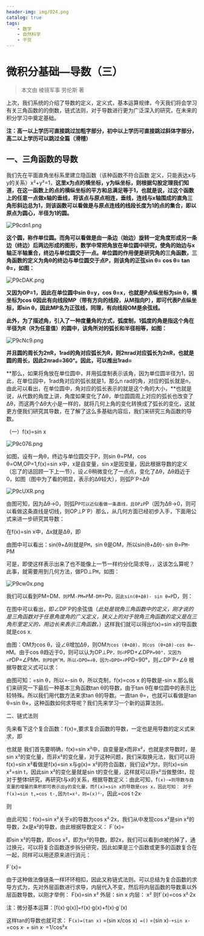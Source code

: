 ```yaml
---
header-img: img/024.png
catalog: true
tags:
    - 数学
    - 自然科学
    - 干货
---
```


# 微积分基础—导数（三）
> 本文由 棱镜军事 劳伦斯 著

上次，我们系统的介绍了导数的定义，定义式，基本运算规律，今天我们将会学习有关三角函数的的倒数，链式法则，对于导数进行更为广泛深入的研究，在未来的积分学习中奠定基础。

**注：高一以上学历可直接跳过加粗字部分，初中以上学历可直接跳过斜体字部分，高二以上学历可以跳过全篇（滑稽）**

## 一、三角函数的导数

我们先在平面直角坐标系里建立隐函数（该种函数不符合函数
定义，只能表达x与y的关系）x²+y²=1，**这里x为点的横坐标，y为纵坐标，则根据勾股定理我们知道，在这一函数上的点的横纵坐标的平方和总满足等于1，也就是说，过这个函数上的任意一点做x轴的垂线，将该点与原点相连，垂线，连线与x轴围成的直角三角形斜边总为1，则该函数可以看做是与原点连线的线段长度为1的点的集合，即以原点为圆心，半径为1的圆。**

![P9cdn1.png](https://s1.ax1x.com/2018/06/24/P9cdn1.png)

 **这个圆，称作单位圆。而角可以看做是由一条边（始边）旋转一定角度形成另一条边（终边）后两边形成的图形，数学中常把角放在单位圆中研究，使角的始边与x轴正半轴重合，终边与单位圆交于一点。单位圆的作用便是研究角的三角函数，三角函数的定义为角θ的终边与单位圆交于点P，则该角的正弦sin θ= cos θ= tan θ=，如图：**

![P9cDAK.png](https://s1.ax1x.com/2018/06/24/P9cDAK.png)

**又因为OP=1，因此在单位圆中sin θ=y，cos θ=x，也就是P点纵坐标为sin θ，横坐标为cos θ因此有向线段MP（带有方向的线段，从M指向P），即可代表P点纵坐标，即sin θ，因此MP名为正弦线，同理，有向线段OM是余弦线。**

**此外，为了描述角，引入了一种度量角的方式，弧度制，1弧度的角是指这个角在半径为R（R为任意值）的圆中，该角所对的弧长和半径相等，如图：**

![P9cNc9.png](https://s1.ax1x.com/2018/06/24/P9cNc9.png)

**并且圆的周长为2πR，1rad的角对应弧长为R，则2πrad对应弧长为2πR，也就是圆的周长，因此2πrad=360°。因此，可以推出1rad=**

**那么，如果将角放在单位圆中，并用弧度制表示该角，因为单位圆半径为1，因此，在单位园中，1rad角对应的弧长就是1，那么n rad的角，对应的弧长就是n，由此可以看出，在单位圆中，角对应的弧长表示的就是这个角的大小，**也就是说，从代数的角度上讲，角度如果变化了Δθ，单位圆圆周上对应的弧长也改变了Δθ，而这两个Δθ大小是一样的，就将几何上角的变化转换成了弧长的变化，这就更方便我们研究其导数，在了解了这么多基础内容后，我们来研究三角函数的导数。

（一）f(x)=sin x

![P9c076.png](https://s1.ax1x.com/2018/06/24/P9c076.png)

如图，设有一角θ，终边与单位圆交于P，则sin θ=PM，cos θ=OM,OP=1,f(x)=sin x中，x是自变量，sin x是因变量，因此根据导数的定义（忘了的话回顾一下上一节），设∠θ稍微变化了一点点，变化了Δθ，Δθ趋近于0，如图（图中为了看的明显，表示的Δθ较大），则弧P`P=Δθ

![P9cUXR.png](https://s1.ax1x.com/2018/06/24/P9cUXR.png)

 由图可知，因为Δθ→0，则弧P`P可以近似看做一条直线，且OP⊥P`P（因为Δθ→0，则可以看做这条直线是切线，则OP⊥P`P）那么，从几何方面已经初步入手，下面用公式来进一步研究其导数：

在f(x)=sin x中，Δx就是Δθ，即

由图中可以看出：sin(θ+Δθ)就是P`M`，sin θ是OM，所以sin(θ+Δθ)- sin θ=P`M`-PM

可是，即使这样表示出来了也不能像上一节一样约分化简求导，，这该怎么算呢？此事，就需要用到几何方法，做PD⊥P`M`，如图：

![P9cw0x.png](https://s1.ax1x.com/2018/06/24/P9cw0x.png)

 我们可以看到PM=DM`，则P`M`-PM=P`M`-DM`=P`D，因此sin(θ+Δθ)- sin θ=P`D，则：

在图中可以看出，即∠DP`P的余弦值（*此处是锐角三角函数中的定义，刚才说的是三角函数对于任意角度角的广义定义，狭义上的对于锐角三角函数的定义是在三角形里定义的，用边长来表示三角函数。*）这样我们就可以得出f(x)=sin x的导函数就是cos x.

由图：OM为cos θ，设∠θ增加Δθ，则OM`为cos (θ+Δθ)，则cos (θ+Δθ)-cos θ=-M`M。由于cos θ趋近于0，则可以认为OP⊥P`P，则∠P`PD+∠DP`P=90°，又因为∠P`DP=∠PM`M，则PD∥M’M，所以∠DPO=∠θ，因为∠DPO+∠P`PD=90°，则∠DP`P=∠θ
根据导数定义式可以求：

由图可知：=sin θ，所以=-sin θ，所以克制，f(x)=cos x 的导数是-sin x.那么我们来研究一下最后一种基本三角函数tan θ的导数，由于tan θ在单位圆中的表示比较特殊。所以我们用代数方法来求tan θ的导数。一直tan θ=，也就可以看做是tan θ=sin θ×，这种函数如何求导呢？我们先来学习一个新的运算法则。

二、链式法则

先来看下这个复合函数：f(x)=,要求复合函数的导数，一定也是用导数的定义式来求，即

也就是
我们首先要明确，f(x)=sin x²中，自变量是x而非x²，也就是求导数时，是sin x²的变化量，而非x²的变化量，对于这种问题，我们采取换元法，我们可以将f(x)=sin x²看做是f(x)=sin x与g(x)= x²的符合函数，我们设x²为t，则f(x)=sin x²=sin t，因此sin x²的变化量就是sin t的变化量，这样就可以将x²当做整体t，现对于整体t研究，再研究t与x的关系，根据导数定义：由此可知，f`(x)·=则导数与自变量的增量的乘积即可表示出y的变化量，而f(x)=sin x的导数是cos x，因此可知：
对于f(x)=sin t,=cos t·,因为t=x²，则=(x)²`·，因此=cos t·2x·

则   
      
由此可知：f(x)=sin x²关于x的导数为cos x²·2x，我们从中发现cos x²是sin x²的导数，2x是x²的导数，由此根据导数定义：
                     F`(x)=
      
即sin x²的导数，即cos x²，即为x²的导数，即2x，我们可以看到dt被约掉了，通过换元，可以将复合函数逐步拆分研究，因此如果是三个函数或更多的函数复合在一起，同样可以用还原来进行消元：

F`(x)=
     
由于这种做法像链条一样环环相扣，因此又称链式法则。可以总结为复合函数的求导方式为，先对外层函数进行求导，内层代入不变，然后将内层函数的导数乘以外层函数导数，以刚才举例：
      F(x)=sin x²   外层：sin x  内层： x²
      则f`(x)=cos x²·2x

注：微分基本运算：[f(x)·g(x)]`=f`(x)·g(x)+f(x)·g`(x)
     
这样tan的导数也就可求：
              F`(x)=(tan x)`
                  =(sin x/cos x)`
                  =()`
                  =(sin x)`·+sin x·`
                  =cos x· + sin x·
                  =1/cos²x